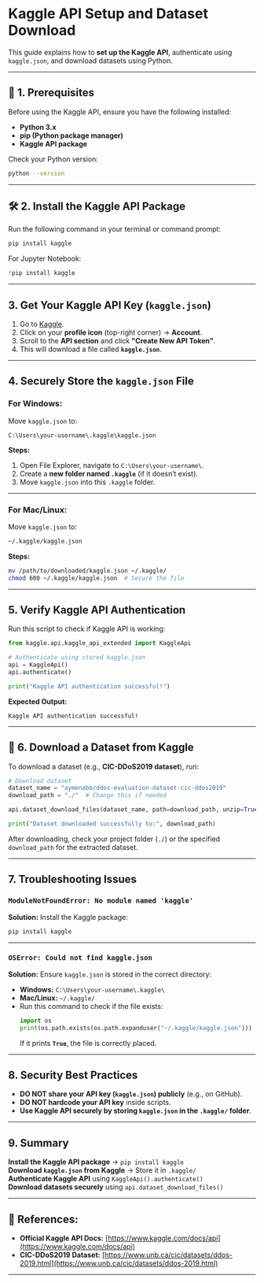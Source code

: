 # Kaggle API Setup and Dataset Download

This guide explains how to **set up the Kaggle API**, authenticate using `kaggle.json`, and download datasets using Python.

---

## 🚀 1. Prerequisites
Before using the Kaggle API, ensure you have the following installed:
- **Python 3.x**
- **pip (Python package manager)**
- **Kaggle API package**

Check your Python version:
```sh
python --version
```

---

## 🛠️ 2. Install the Kaggle API Package
Run the following command in your terminal or command prompt:
```sh
pip install kaggle
```
For Jupyter Notebook:
```python
!pip install kaggle
```

---

##  3. Get Your Kaggle API Key (`kaggle.json`)
1. Go to [Kaggle](https://www.kaggle.com/).
2. Click on your **profile icon** (top-right corner) → **Account**.
3. Scroll to the **API section** and click **"Create New API Token"**.
4. This will download a file called **`kaggle.json`**.

---

##  4. Securely Store the `kaggle.json` File

### **For Windows:**
Move `kaggle.json` to:
```
C:\Users\your-username\.kaggle\kaggle.json
```
**Steps:**
1. Open File Explorer, navigate to `C:\Users\your-username\`.
2. Create a **new folder named `.kaggle`** (if it doesn’t exist).
3. Move `kaggle.json` into this `.kaggle` folder.

---

### **For Mac/Linux:**
Move `kaggle.json` to:
```sh
~/.kaggle/kaggle.json
```
**Steps:**
```sh
mv /path/to/downloaded/kaggle.json ~/.kaggle/
chmod 600 ~/.kaggle/kaggle.json  # Secure the file
```

---

##  5. Verify Kaggle API Authentication
Run this script to check if Kaggle API is working:
```python
from kaggle.api.kaggle_api_extended import KaggleApi

# Authenticate using stored kaggle.json
api = KaggleApi()
api.authenticate()

print("Kaggle API authentication successful!")
```
**Expected Output:**
```
Kaggle API authentication successful!
```

---

## 👥 6. Download a Dataset from Kaggle
To download a dataset (e.g., **CIC-DDoS2019 dataset**), run:
```python
# Download dataset
dataset_name = "aymenabb/ddos-evaluation-dataset-cic-ddos2019"
download_path = "./"  # Change this if needed

api.dataset_download_files(dataset_name, path=download_path, unzip=True)

print("Dataset downloaded successfully to:", download_path)
```

After downloading, check your project folder (`./`) or the specified `download_path` for the extracted dataset.

---

## 7. Troubleshooting Issues

### **`ModuleNotFoundError: No module named 'kaggle'`**
**Solution:** Install the Kaggle package:
```sh
pip install kaggle
```

---

### **`OSError: Could not find kaggle.json`**
**Solution:** Ensure `kaggle.json` is stored in the correct directory:
- **Windows:** `C:\Users\your-username\.kaggle\`
- **Mac/Linux:** `~/.kaggle/`
- Run this command to check if the file exists:
  ```python
  import os
  print(os.path.exists(os.path.expanduser("~/.kaggle/kaggle.json")))
  ```
  If it prints **`True`**, the file is correctly placed.

---

## 8. Security Best Practices
- **DO NOT share your API key (`kaggle.json`) publicly** (e.g., on GitHub).
- **DO NOT hardcode your API key** inside scripts.
- **Use Kaggle API securely by storing `kaggle.json` in the `.kaggle/` folder**.

---

## 9. Summary
**Install the Kaggle API package** → `pip install kaggle`  
**Download `kaggle.json` from Kaggle** → Store it in `.kaggle/`  
**Authenticate Kaggle API** using `KaggleApi().authenticate()`  
**Download datasets securely** using `api.dataset_download_files()`  

---

## 🔗 References:
- **Official Kaggle API Docs:** [https://www.kaggle.com/docs/api](https://www.kaggle.com/docs/api)
- **CIC-DDoS2019 Dataset:** [https://www.unb.ca/cic/datasets/ddos-2019.html](https://www.unb.ca/cic/datasets/ddos-2019.html)

---

